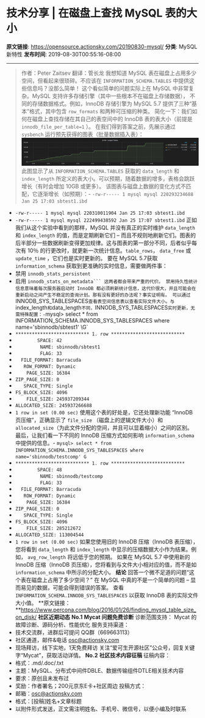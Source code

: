 # 技术分享 | 在磁盘上查找 MySQL 表的大小

**原文链接**: https://opensource.actionsky.com/20190830-mysql/
**分类**: MySQL 新特性
**发布时间**: 2019-08-30T00:55:16-08:00

---

> 作者：Peter Zaitsev
翻译：管长龙
我想知道 MySQL 表在磁盘上占用多少空间，但看起来很琐碎。不应该在 `INFORMATION_SCHEMA.TABLES` 中提供这些信息吗？没那么简单！
这个看似简单的问题实际上在 MySQL 中非常复杂。MySQL 支持许多存储引擎（其中一些根本不在磁盘上存储数据）， 不同的存储数据格式。例如，InnoDB 存储引擎为 MySQL 5.7 提供了三种“基本”格式，其中包含 `row_formats` 和两种可压缩的种类。
简化一下：我们如何在磁盘上查找存储在其自己的表空间中的 InnoDB 表的表大小（前提是 `innodb_file_per_table=1` ）。
在我们得到答案之前，先展示通过 `sysbench` 运行预先获得的图表（批量数据插入表）：
![](.img/63dd53ca.png)											
此图显示了从 `INFORMATION_SCHEMA.TABLES` 获取的 `data_length` 和 `index_length` 所定义的表大小。可以预期，随着数据的增多，表格会跳跃增长（有时会增加 10GB 或更多）。
该图表与磁盘上数据的变化方式不匹配，它逐渐增长（如预期）：- `-rw-r----- 1 mysql mysql 220293234688 Jan 25 17:03 sbtest1.ibd`
- `-rw-r----- 1 mysql mysql 220310011904 Jan 25 17:03 sbtest1.ibd`
- `-rw-r----- 1 mysql mysql 222499438592 Jan 25 17:07 sbtest1.ibd`
正如我们从这个实验中看到的那样，MySQL 并没有真正的实时维护 `data_length` 和 `index_length` 的值，而是定期刷新它们 &#8211; 而且不规则地刷新它们。图表的后半部分一些数据刷新变得更加规律。这与图表的第一部分不同，后者似乎每次有 10％ 的行更改时，就更新一次统计信息。`table_rows`， `data_free` 或 `update_time` ，它们也是实时更新的。
要在 MySQL 5.7获取 `information_schema` 获取到更准确的实时信息，需要做两件事：
- 禁用 `innodb_stats_persistent`
- 启用 `innodb_stats_on_metadata```
这两者都会带来严重的代价。
禁用持久性统计信息意味着每次服务器启动时 InnoDB 都必须刷新统计信息，这代价很大，并且可能会在重新启动之间产生不稳定的查询计划。那有没有更好的办法呢？事实证明有。
可以通过 `INNODB_SYS_TABLESPACES` 查看表空间信息表以查看实际文件大小。与 `index_length` 和 `data_length` 不同， `INNODB_SYS_TABLESPACES` 实时更新，无需特殊配置：- `mysql> select * from INFORMATION_SCHEMA.INNODB_SYS_TABLESPACES where name='sbinnodb/sbtest1' \G`
- `*************************** 1. row ***************************`
- `        SPACE: 42`
- `         NAME: sbinnodb/sbtest1`
- `         FLAG: 33`
- `  FILE_FORMAT: Barracuda`
- `   ROW_FORMAT: Dynamic`
- `    PAGE_SIZE: 16384`
- `ZIP_PAGE_SIZE: 0`
- `   SPACE_TYPE: Single`
- `FS_BLOCK_SIZE: 4096`
- `    FILE_SIZE: 245937209344`
- `ALLOCATED_SIZE: 245937266688`
- `1 row in set (0.00 sec)`
使用这个表的好处是，它还处理新功能 “InnoDB 页压缩”，正确显示了 `file_size` （磁盘上的逻辑文件大小）和 `allocated_size`（为此文件分配的空间，并且可以显着缩小）之间的区别。
最后，让我们看一下不同的 InnoDB 压缩方式如何影响 `information_schema` 中提供的信息。- `mysql> select * from INFORMATION_SCHEMA.INNODB_SYS_TABLESPACES where name='sbinnodb/testcomp' G`
- `*************************** 1. row ***************************`
- `        SPACE: 48`
- `         NAME: sbinnodb/testcomp`
- `         FLAG: 33`
- `  FILE_FORMAT: Barracuda`
- `   ROW_FORMAT: Dynamic`
- `    PAGE_SIZE: 16384`
- `ZIP_PAGE_SIZE: 0`
- `   SPACE_TYPE: Single`
- `FS_BLOCK_SIZE: 4096`
- `    FILE_SIZE: 285212672`
- `ALLOCATED_SIZE: 113004544`
- `1 row in set (0.00 sec)`
如果您使用旧的 InnoDB 压缩（InnoDB 表压缩），您将看到 `data_length` 和 `index_length` 中显示的压缩数据大小作为结果。例如， `avg_row_length` 将远低于您的预期。
如果在 MySQL 5.7 中使用新的 InnoDB 压缩（InnoDB 页压缩），您将看到与文件大小相对应的值，而不是如 `information_schema` 中所示的分配大小。
**结论**
回答一个微不足道的问题“这个表在磁盘上占用了多少空间？” 在 MySQL 中真的不是一个简单的问题 &#8211; 显而易见的数据，可能会得到错误的答案。
查看 `INFORMATION_SCHEMA.INNODB_SYS_TABLESPACES` 以获取 InnoDB 表的实际文件大小值。
**原文链接：**https://www.percona.com/blog/2016/01/26/finding_mysql_table_size_on_disk/
**社区近期动态**
**No.1**
**Mycat 问题免费诊断**
诊断范围支持：
Mycat 的故障诊断、源码分析、性能优化
服务支持渠道：
- 技术交流群，进群后可提问
QQ群（669663113）
- 社区通道，邮件&电话
osc@actionsky.com
- 现场拜访，线下实地，1天免费拜访
关注“爱可生开源社区”公众号，回复关键字“Mycat”，获取活动详情。
**No.2**
**社区技术内容征稿**
征稿内容：
- 格式：.md/.doc/.txt
- 主题：MySQL、分布式中间件DBLE、数据传输组件DTLE相关技术内容
- 要求：原创且未发布过
- 奖励：作者署名；200元京东E卡+社区周边
投稿方式：
- 邮箱：osc@actionsky.com
- 格式：[投稿]姓名+文章标题
- 以附件形式发送，正文需注明姓名、手机号、微信号，以便小编及时联系